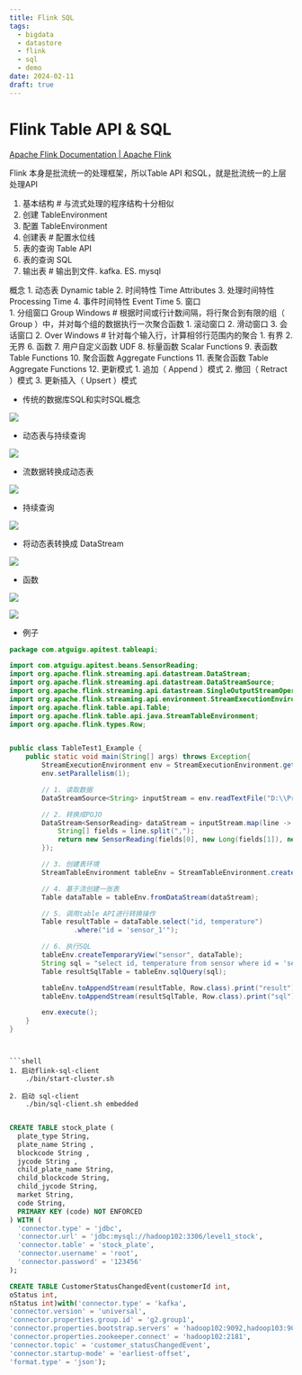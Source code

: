 ```yaml
---
title: Flink SQL
tags:
  - bigdata
  - datastore
  - flink
  - sql
  - demo
date: 2024-02-11
draft: true
---
```

# Flink Table API & SQL

[Apache Flink Documentation | Apache Flink](https://nightlies.apache.org/flink/flink-docs-release-1.14/)


Flink 本身是批流统一的处理框架，所以Table API 和SQL，就是批流统一的上层处理API
  
1. 基本结构 # 与流式处理的程序结构十分相似
2. 创建 TableEnvironment
3. 配置 TableEnvironment
4. 创建表 # 配置水位线
5. 表的查询 Table API
5. 表的查询 SQL
6. 输出表 # 输出到文件. kafka. ES. mysql

概念
	1. 动态表 Dynamic table
	2. 时间特性 Time Attributes
	3. 处理时间特性 Processing Time
	4. 事件时间特性 Event Time
	5. 窗口   	
		1. 分组窗口 Group Windows # 根据时间或行计数间隔，将行聚合到有限的组（ Group ）中，并对每个组的数据执行一次聚合函数 
			1. 滚动窗口
			2. 滑动窗口
			3. 会话窗口
		2. Over Windows  # 针对每个输入行，计算相邻行范围内的聚合
			1. 有界
			2. 无界
	6. 函数
	7. 用户自定义函数 UDF
	8. 标量函数 Scalar Functions
	9. 表函数 Table Functions
	10. 聚合函数 Aggregate Functions
	11. 表聚合函数 Table Aggregate Functions
	12. 更新模式
		1. 追加（ Append ）模式
		2. 撤回（ Retract ）模式
		3. 更新插入（ Upsert ）模式

- 传统的数据库SQL和实时SQL概念

![](https://homjay.oss-cn-shanghai.aliyuncs.com/image-20220406165923778.png)

- 动态表与持续查询

![](https://homjay.oss-cn-shanghai.aliyuncs.com/image-20220406165501355.png)

- 流数据转换成动态表

![](https://homjay.oss-cn-shanghai.aliyuncs.com/image-20220406165537828.png)

- 持续查询

![](https://homjay.oss-cn-shanghai.aliyuncs.com/image-20220406165820284.png)

- 将动态表转换成 DataStream

![](https://homjay.oss-cn-shanghai.aliyuncs.com/image-20220406170101199.png)

- 函数

![](https://homjay.oss-cn-shanghai.aliyuncs.com/image-20220406171102730.png)

![](https://homjay.oss-cn-shanghai.aliyuncs.com/image-20220406171118743.png)

- 例子

```Java
package com.atguigu.apitest.tableapi;

import com.atguigu.apitest.beans.SensorReading;
import org.apache.flink.streaming.api.datastream.DataStream;
import org.apache.flink.streaming.api.datastream.DataStreamSource;
import org.apache.flink.streaming.api.datastream.SingleOutputStreamOperator;
import org.apache.flink.streaming.api.environment.StreamExecutionEnvironment;
import org.apache.flink.table.api.Table;
import org.apache.flink.table.api.java.StreamTableEnvironment;
import org.apache.flink.types.Row;


public class TableTest1_Example {
    public static void main(String[] args) throws Exception{
        StreamExecutionEnvironment env = StreamExecutionEnvironment.getExecutionEnvironment();
        env.setParallelism(1);

        // 1. 读取数据
        DataStreamSource<String> inputStream = env.readTextFile("D:\\Projects\\BigData\\FlinkTutorial\\src\\main\\resources\\sensor.txt");

        // 2. 转换成POJO
        DataStream<SensorReading> dataStream = inputStream.map(line -> {
            String[] fields = line.split(",");
            return new SensorReading(fields[0], new Long(fields[1]), new Double(fields[2]));
        });

        // 3. 创建表环境
        StreamTableEnvironment tableEnv = StreamTableEnvironment.create(env);

        // 4. 基于流创建一张表
        Table dataTable = tableEnv.fromDataStream(dataStream);

        // 5. 调用table API进行转换操作
        Table resultTable = dataTable.select("id, temperature")
                .where("id = 'sensor_1'");

        // 6. 执行SQL
        tableEnv.createTemporaryView("sensor", dataTable);
        String sql = "select id, temperature from sensor where id = 'sensor_1'";
        Table resultSqlTable = tableEnv.sqlQuery(sql);

        tableEnv.toAppendStream(resultTable, Row.class).print("result");
        tableEnv.toAppendStream(resultSqlTable, Row.class).print("sql");

        env.execute();
    }
}

```


```


```shell
1. 启动flink-sql-client
    ./bin/start-cluster.sh

2. 启动 sql-client
   	./bin/sql-client.sh embedded
```

```sql

CREATE TABLE stock_plate (
  plate_type String,
  plate_name String ,
  blockcode String ,
  jycode String ,
  child_plate_name String,
  child_blockcode String,
  child_jycode String,
  market String,
  code String,
  PRIMARY KEY (code) NOT ENFORCED
) WITH (
  'connector.type' = 'jdbc',
  'connector.url' = 'jdbc:mysql://hadoop102:3306/level1_stock',
  'connector.table' = 'stock_plate',                                         
  'connector.username' = 'root',
  'connector.password' = '123456'
);

CREATE TABLE CustomerStatusChangedEvent(customerId int,
oStatus int,
nStatus int)with('connector.type' = 'kafka',
'connector.version' = 'universal',
'connector.properties.group.id' = 'g2.group1',
'connector.properties.bootstrap.servers' = 'hadoop102:9092,hadoop103:9092',
'connector.properties.zookeeper.connect' = 'hadoop102:2181',
'connector.topic' = 'customer_statusChangedEvent',
'connector.startup-mode' = 'earliest-offset',
'format.type' = 'json');
```

